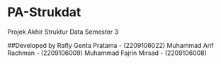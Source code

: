# PA-Strukdat
Projek Akhir Struktur Data Semester 3 

##Developed by
Rafly Genta Pratama - (2209106022)
Muhammad Arif Rachman - (2209106009)
Muhammad Fajrin Mirsad - (2209106008)
